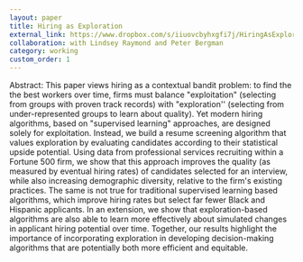 ```yaml
---
layout: paper
title: Hiring as Exploration
external_link: https://www.dropbox.com/s/iiuovcbyhxgfi7j/HiringAsExploration_NBERWP.pdf?dl=0
collaboration: with Lindsey Raymond and Peter Bergman
category: working
custom_order: 1
---
```

<div>
  <p><span class="font-medium">Abstract: </span>This paper views hiring as a contextual bandit problem: to find the the best workers over time, firms must balance "exploitation" (selecting from groups with proven track records) with "exploration'' (selecting from under-represented groups to learn about quality).  Yet modern hiring algorithms, based on "supervised learning" approaches, are designed solely for exploitation.  Instead, we build a resume screening algorithm that values exploration by evaluating candidates according to their statistical upside potential.  Using data from professional services recruiting within a Fortune 500 firm, we show that this approach improves the quality (as measured by eventual hiring rates) of candidates selected for an interview, while also increasing demographic diversity, relative to the firm's existing practices.  The same is not true for traditional supervised learning based algorithms, which improve hiring rates but select far fewer Black and Hispanic applicants.  In an extension, we show that exploration-based algorithms are also able to learn more effectively about simulated changes in applicant hiring potential over time. Together, our results highlight the importance of incorporating exploration in developing decision-making algorithms that are potentially both more efficient and equitable.</p>
</div>
